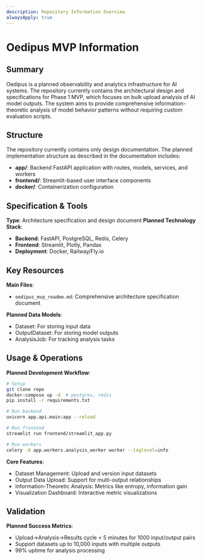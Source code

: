 ```yaml
---
description: Repository Information Overview
alwaysApply: true
---
```


# Oedipus MVP Information

## Summary
Oedipus is a planned observability and analytics infrastructure for AI systems. The repository currently contains the architectural design and specifications for Phase 1 MVP, which focuses on bulk upload analysis of AI model outputs. The system aims to provide comprehensive information-theoretic analysis of model behavior patterns without requiring custom evaluation scripts.

## Structure
The repository currently contains only design documentation. The planned implementation structure as described in the documentation includes:
- **app/**: Backend FastAPI application with routes, models, services, and workers
- **frontend/**: Streamlit-based user interface components
- **docker/**: Containerization configuration

## Specification & Tools

**Type**: Architecture specification and design document
**Planned Technology Stack**:
- **Backend**: FastAPI, PostgreSQL, Redis, Celery
- **Frontend**: Streamlit, Plotly, Pandas
- **Deployment**: Docker, Railway/Fly.io

## Key Resources

**Main Files**:
- `oedipus_mvp_readme.md`: Comprehensive architecture specification document

**Planned Data Models**:
- Dataset: For storing input data
- OutputDataset: For storing model outputs
- AnalysisJob: For tracking analysis tasks

## Usage & Operations

**Planned Development Workflow**:
```bash
# Setup
git clone repo
docker-compose up -d  # postgres, redis
pip install -r requirements.txt

# Run backend
uvicorn app.api.main:app --reload

# Run frontend
streamlit run frontend/streamlit_app.py

# Run workers
celery -A app.workers.analysis_worker worker --loglevel=info
```

**Core Features**:
- Dataset Management: Upload and version input datasets
- Output Data Upload: Support for multi-output relationships
- Information-Theoretic Analysis: Metrics like entropy, information gain
- Visualization Dashboard: Interactive metric visualizations

## Validation

**Planned Success Metrics**:
- Upload→Analysis→Results cycle < 5 minutes for 1000 input/output pairs
- Support datasets up to 10,000 inputs with multiple outputs
- 99% uptime for analysis processing